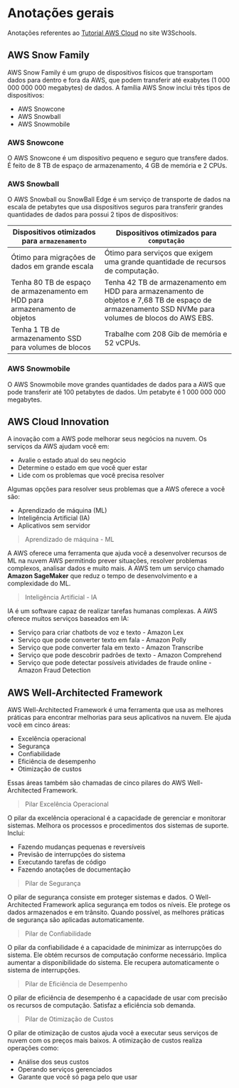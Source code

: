 # Anotações gerais

Anotações referentes ao [Tutorial AWS Cloud](https://my-learning.w3schools.com/tutorial/aws) no site W3Schools.

## AWS Snow Family

AWS Snow Family é um grupo de dispositivos físicos que transportam dados para dentro e fora da AWS, que podem transferir até exabytes (1 000 000 000 000 megabytes) de dados. A família AWS Snow inclui três tipos de dispositivos:

- AWS Snowcone
- AWS Snowball
- AWS Snowmobile

### AWS Snowcone

O AWS Snowcone é um dispositivo pequeno e seguro que transfere dados. É feito de 8 TB de espaço de armazenamento, 4 GB de memória e 2 CPUs.

### AWS Snowball

O AWS Snowball ou SnowBall Edge é um serviço de transporte de dados na escala de petabytes que usa dispositivos seguros para transferir grandes quantidades de dados para possui 2 tipos de dispositivos: 

| Dispositivos otimizados para `armazenamento`                                    | Dispositivos otimizados para `computação` |
|--                                                                             | -- |
| Ótimo para migrações de dados em grande escala                                | Ótimo para serviços que exigem uma grande quantidade de recursos de computação. |
| Tenha 80 TB de espaço de armazenamento em HDD para armazenamento de objetos   | Tenha 42 TB de armazenamento em HDD para armazenamento de objetos e 7,68 TB de espaço de      armazenamento SSD NVMe para volumes de blocos do AWS EBS. |
| Tenha 1 TB de armazenamento SSD para volumes de blocos                        | Trabalhe com 208 Gib de memória e 52 vCPUs. |

### AWS Snowmobile

O AWS Snowmobile move grandes quantidades de dados para a AWS que pode transferir até 100 petabytes de dados. Um petabyte é 1 000 000 000 megabytes.

## AWS Cloud Innovation

A inovação com a AWS pode melhorar seus negócios na nuvem. Os serviços da AWS ajudam você em:

- Avalie o estado atual do seu negócio
- Determine o estado em que você quer estar
- Lide com os problemas que você precisa resolver

Algumas opções para resolver seus problemas que a AWS oferece a você são:

- Aprendizado de máquina (ML)
- Inteligência Artificial (IA)
- Aplicativos sem servidor

> Aprendizado de máquina - ML

A AWS oferece uma ferramenta que ajuda você a desenvolver recursos de ML na nuvem AWS permitindo prever situações, resolver problemas complexos, analisar dados e muito mais. A AWS tem um serviço chamado **Amazon SageMaker** que reduz o tempo de desenvolvimento e a complexidade do ML.

> Inteligência Artificial - IA

IA é um software capaz de realizar tarefas humanas complexas. A AWS oferece muitos serviços baseados em IA:

- Serviço para criar chatbots de voz e texto - Amazon Lex
- Serviço que pode converter texto em fala - Amazon Polly
- Serviço que pode converter fala em texto - Amazon Transcribe
- Serviço que pode descobrir padrões de texto - Amazon Comprehend
- Serviço que pode detectar possíveis atividades de fraude online - Amazon Fraud Detection

## AWS Well-Architected Framework

AWS Well-Architected Framework é uma ferramenta que usa as melhores práticas para encontrar melhorias para seus aplicativos na nuvem. Ele ajuda você em cinco áreas:

- Excelência operacional
- Segurança
- Confiabilidade
- Eficiência de desempenho
- Otimização de custos

Essas áreas também são chamadas de cinco pilares do AWS Well-Architected Framework.

> Pilar Excelência Operacional

O pilar da excelência operacional é a capacidade de gerenciar e monitorar sistemas. Melhora os processos e procedimentos dos sistemas de suporte. Inclui:

- Fazendo mudanças pequenas e reversíveis
- Previsão de interrupções do sistema
- Executando tarefas de código
- Fazendo anotações de documentação

> Pilar de Segurança

O pilar de segurança consiste em proteger sistemas e dados. O Well-Architected Framework aplica segurança em todos os níveis. Ele protege os dados armazenados e em trânsito. Quando possível, as melhores práticas de segurança são aplicadas automaticamente.

> Pilar de Confiabilidade

O pilar da confiabilidade é a capacidade de minimizar as interrupções do sistema. Ele obtém recursos de computação conforme necessário. Implica aumentar a disponibilidade do sistema. Ele recupera automaticamente o sistema de interrupções.

> Pilar de Eficiência de Desempenho

O pilar de eficiência de desempenho é a capacidade de usar com precisão os recursos de computação. Satisfaz a eficiência sob demanda.

> Pilar de Otimização de Custos

O pilar de otimização de custos ajuda você a executar seus serviços de nuvem com os preços mais baixos. A otimização de custos realiza operações como:

- Análise dos seus custos
- Operando serviços gerenciados
- Garante que você só paga pelo que usar
